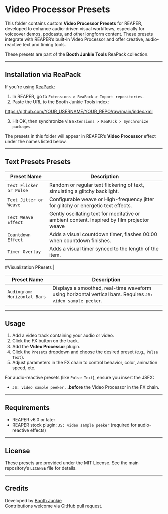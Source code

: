# Video Processor Presets

This folder contains custom **Video Processor Presets** for REAPER, developed to enhance audio-driven visual workflows, especially for voiceover demos, podcasts, and other longform content. These presets integrate with REAPER’s built-in Video Processor and offer creative, audio-reactive text and timing tools.

These presets are part of the **Booth Junkie Tools** ReaPack collection.

---

## Installation via ReaPack

If you're using [ReaPack](https://www.reapack.com/):

1. In REAPER, go to `Extensions > ReaPack > Import repositories`.
2. Paste the URL to the Booth Junkie Tools index:

https://github.com/YOUR_USERNAME/YOUR_REPO/raw/main/index.xml


3. Hit OK, then synchronize via `Extensions > ReaPack > Synchronize packages`.

The presets in this folder will appear in REAPER’s **Video Processor** effect under the names listed below.

---

## Text Presets Presets

| Preset Name             | Description                                                                 |
|-------------------------|-----------------------------------------------------------------------------|
| `Text Flicker or Pulse` | Random or regular text flickering of text, simulating a glitchy backlight. |
| `Text Jitter or Weave`  | Configurable weave or High-frequency jitter for glitchy or energetic text effects.                |
| `Text Weave Effect`     | Gently oscillating text for meditative or ambient content. Inspired by film projector weave                |
| `Countdown Effect`      | Adds a visual countdown timer, flashes 00:00 when countdown finishes.            |
| `Timer Overlay`         | Adds a visual  timer synced to the length of the item.            |

#Visualization PResets                                                             |

| Preset Name               | Description                                                                |
|---------------------------|----------------------------------------------------------------------------|
| `Audiogram: Horizontal Bars` | Displays a smoothed, real-time waveform using horizontal vertical bars. Requires `JS: video sample peeker`. |

---

## Usage

1. Add a video track containing your audio or video.
2. Click the FX button on the track.
3. Add the **Video Processor** plugin.
4. Click the `Presets` dropdown and choose the desired preset (e.g., `Pulse Text`).
5. Adjust parameters in the FX chain to control behavior, color, animation speed, etc.

For audio-reactive presets (like `Pulse Text`), ensure you insert the JSFX:
- `JS: video sample peeker`
...**before** the Video Processor in the FX chain.

---

## Requirements

- REAPER v6.0 or later
- REAPER stock plugin: `JS: video sample peeker` (required for audio-reactive effects)

---

## License

These presets are provided under the MIT License. See the main repository’s `LICENSE` file for details.

---

## Credits

Developed by [Booth Junkie](https://www.youtube.com/@BoothJunkie)  
Contributions welcome via GitHub pull request.
